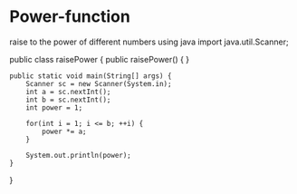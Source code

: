# Power-function
raise to the power of different numbers using java
import java.util.Scanner;

public class raisePower {
    public raisePower() {
    }

    public static void main(String[] args) {
        Scanner sc = new Scanner(System.in);
        int a = sc.nextInt();
        int b = sc.nextInt();
        int power = 1;

        for(int i = 1; i <= b; ++i) {
            power *= a;
        }

        System.out.println(power);
    }
}
